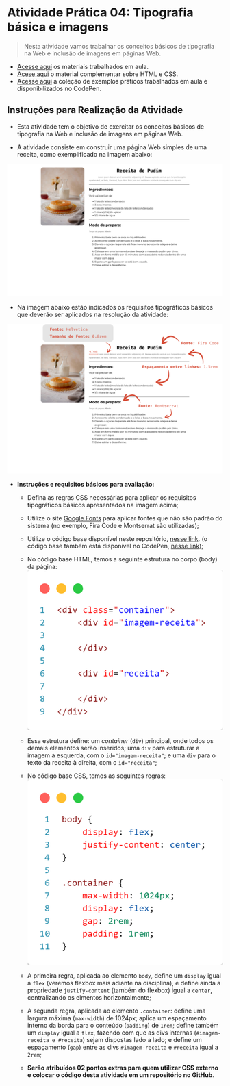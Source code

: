 # Atividade Prática 04: Tipografia básica e imagens

> Nesta atividade vamos trabalhar os conceitos básicos de tipografia na Web e inclusão de imagens em páginas Web.

- [Acesse aqui](./../../../materiais/slides/) os materiais trabalhados em aula.
- [Acese aqui](https://classroom.google.com/c/NjU2Njk1Njk1MDkz/m/NjY2MjIwNjc2ODEz/details) o material complementar sobre HTML e CSS.
- [Acesse aqui](https://codepen.io/collection/zxrdkw) a coleção de exemplos práticos trabalhados em aula e disponibilizados no CodePen.

<a id="inst"></a>
## Instruções para Realização da Atividade

- Esta atividade tem o objetivo de exercitar os conceitos básicos de tipografia na Web e inclusão de imagens em páginas Web.

- A atividade consiste em construir uma página Web simples de uma receita, como exemplificado na imagem abaixo:

<div align="center">
    <img src="./img-instrucoes/reultado.png">
</div>

- Na imagem abaixo estão indicados os requisitos tipográficos básicos que deverão ser aplicados na resolução da atividade:

<div align="center">
    <img src="./img-instrucoes/resultado-instrucoes.png">
</div>

- **Instruções e requisitos básicos para avaliação:**

    - Defina as regras CSS necessárias para aplicar os requisitos tipográficos básicos apresentados na imagem acima;
    - Utilize o site [Google Fonts](https://fonts.google.com/) para aplicar fontes que não são padrão do sistema (no exemplo, Fira Code e Montserrat são utilizadas);
    - Utilize o código base disponível neste repositório, [nesse link](./codigo-base/). (o código base também está disponível no CodePen, [nesse link](https://codepen.io/lucasifce/pen/PogORMj));

    - No código base HTML, temos a seguinte estrutura no corpo (body) da página:
        ![](./img-instrucoes/code-html.png)
    - Essa estrutura define: um *container* (`div`) principal, onde todos os demais elementos serão inseridos; uma `div` para estruturar a imagem à esquerda, com o `id="imagem-receita"`; e uma `div` para o texto da receita à direita, com o `id="receita"`;

    - No código base CSS, temos as seguintes regras:
        ![](./img-instrucoes/code-css.png)
    - A primeira regra, aplicada ao elemento `body`, define um `display` igual a `flex` (veremos flexbox mais adiante na disciplina), e define ainda a propriedade `justify-content` (também do flexbox) igual a `center`, centralizando os elmentos horizontalmente;
    - A segunda regra, aplicada ao elemento `.container`: define uma largura máxima (`max-width`) de 1024px; aplica um espaçamento interno da borda para o conteúdo (`padding`) de `1rem`; define também um `display` igual a `flex`, fazendo com que as divs internas (`#imagem-receita e #receita`) sejam dispostas lado a lado; e define um espaçamento (`gap`) entre as divs `#imagem-receita` e `#receita` igual a `2rem`; 
    
    - **Serão atribuídos 02 pontos extras para quem utilizar CSS externo e colocar o código desta atividade em um repositório no GitHub**.
